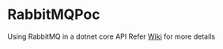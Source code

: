 # RabbitMQPoc
Using RabbitMQ in a dotnet core API Refer [Wiki](https://github.com/jitendraselvam/RabbitMQ_ChatApp/wiki) for more details
